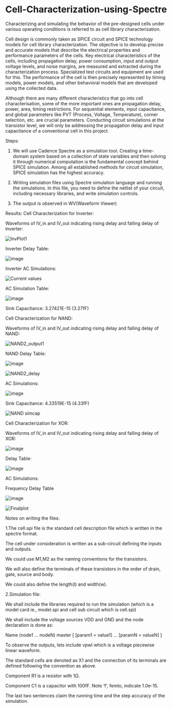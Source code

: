 # Cell-Characterization-using-Spectre

Characterizing and simulating the behavior of the pre-designed cells under various operating conditions is referred to as cell library characterization.

Cell design is commonly taken as SPICE circuit and SPICE technology models for cell library characterization.
The objective is to develop precise and accurate models that describe the electrical properties and performance parameters of the cells. Key electrical characteristics of the cells, including propagation delay, power consumption, input and output voltage levels, and noise margins, are measured and extracted during the characterization process. Specialized test circuits and equipment are used for this. The performance of the cell is then precisely represented by timing models, power models, and other behavioral models that are developed using the collected data.

Although there are many different characteristics that go into cell characterisation, some of the more important ones are propagation delay, power, area, timing restrictions. For sequential elements, input capacitance, and global parameters like PVT (Process, Voltage, Temperature), corner selection, etc. are crucial parameters. Conducting circuit simulations at the transistor level, we will only be addressing the propagation delay and input capacitance of a conventional cell in this project.

Steps: 
1. We will use Cadence Spectre as a simulation tool. 
Creating a time-domain system based on a collection of state variables and then solving it through numerical computation is the fundamental concept behind SPICE simulation. Among all established methods for circuit simulation, SPICE simulation has the highest accuracy. 

2. Writing simulation files using Spectre simulation language and running the simulations.
In this file, you need to define the netlist of your circuit, including necessary libraries, and write simulation controls.
3. The output is observed in WV(Waveform Viewer)

Results:
Cell Characterization for Inverter:

Waveforms of IV_in and IV_out indicating rising delay and falling delay of Inverter:

![InvPlot1](https://github.com/RoshiniUdayaKumar/Cell-Characterization-using-Spectre/assets/133715179/072a6f3b-bf56-4126-b29b-dfbfa89fa212)

Inverter Delay Table:

![image](https://github.com/RoshiniUdayaKumar/Cell-Characterization-using-Spectre/assets/133715179/aa838020-36f7-4d44-8f98-ddbe90e9d6d6)

Inverter AC Simulations:

![Current values](https://github.com/RoshiniUdayaKumar/Cell-Characterization-using-Spectre/assets/133715179/625ef5b8-8ca8-46e2-a0f6-511fd22d496b)

AC Simulation Table:

![image](https://github.com/RoshiniUdayaKumar/Cell-Characterization-using-Spectre/assets/133715179/76f33f4c-d7ef-4d57-867e-a22bbb7573b6)

Sink Capacitance: 3.27421E-15 (3.27fF)

Cell Characterization for NAND:

Waveforms of IV_in and IV_out indicating rising delay and falling delay of NAND:

![NAND2_output1](https://github.com/RoshiniUdayaKumar/Cell-Characterization-using-Spectre/assets/133715179/fced1285-7602-49d4-8ede-abe892fe5ac5)

NAND Delay Table:		

![image](https://github.com/RoshiniUdayaKumar/Cell-Characterization-using-Spectre/assets/133715179/596ccefa-19a4-4e3c-aa31-c941d716671f)

![NAND2_delay](https://github.com/RoshiniUdayaKumar/Cell-Characterization-using-Spectre/assets/133715179/caf6a88b-5b8e-4048-99ff-04043c9901f2)

AC Simulations:

![image](https://github.com/RoshiniUdayaKumar/Cell-Characterization-using-Spectre/assets/133715179/250814d7-36a3-4212-8cb3-6e1c4de914dd)

Sink Capacitance: 4.33519E-15 (4.33fF)

![NAND simcap](https://github.com/RoshiniUdayaKumar/Cell-Characterization-using-Spectre/assets/133715179/644b0327-3b8f-4f58-b443-f5b0a7ee8782)

Cell Characterization for XOR:

Waveforms of IV_in and IV_out indicating rising delay and falling delay of XOR:

![image](https://github.com/RoshiniUdayaKumar/Cell-Characterization-using-Spectre/assets/133715179/c2a02829-0b42-44e0-bc2a-d436f0cb706c)

Delay Table:

![image](https://github.com/RoshiniUdayaKumar/Cell-Characterization-using-Spectre/assets/133715179/056e5081-6c5f-425f-86ac-296a56b6e86f)

AC Simulations:

Frequency Delay Table		

![image](https://github.com/RoshiniUdayaKumar/Cell-Characterization-using-Spectre/assets/133715179/e60cc390-b777-4bd6-9329-cb66e58da18c)

![Finalplot](https://github.com/RoshiniUdayaKumar/Cell-Characterization-using-Spectre/assets/133715179/ba866560-83ce-41fe-a21d-c1f7d32dc9f7)

Notes on writing the files:

1.The cell.spi file is the standard cell description file which is written in the spectre format.

The cell under consideration is written as a sub-circuit defining the inputs and outputs.

We could use M1,M2 as the naming conventions for the transistors.

We will also define the terminals of these transistors in the order of drain, gate, source and body.

We could also define the length(l) and width(w).

2.Simulation file:

We shall include the libraries required to run the simulation (which is a model card ie., model.spi and cell sub circuit which is cell.spi)

We shall include the voltage sources VDD and GND and the node declaration is done as: 

Name (node1 … nodeN) master [ [param1 = value1] … [paramN = valueN] ]

To observe the outputs, lets include vpwl which is a voltage piecewise linear waveform. 

The standard cells are denoted as X1 and the connection of its terminals are defined following the convention as above.

Component R1 is a resistor with 1Ω.

Component C1 is a capacitor with 100fF. Note ‘f’, femto, indicate 1.0e-15.

The last two sentences claim the running time and the step accuracy of the simulation.

